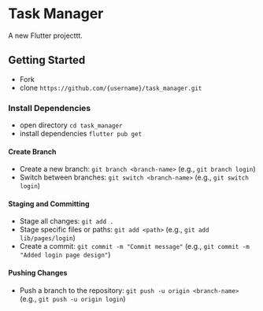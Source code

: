 # Task Manager

A new Flutter projecttt.

## Getting Started


- Fork
- clone `https://github.com/{username}/task_manager.git`

### Install Dependencies

- open directory `cd task_manager`
- install dependencies `flutter pub get`

#### Create Branch

- Create a new branch: `git branch <branch-name>` (e.g., `git branch login`)
- Switch between branches: `git switch <branch-name>` (e.g., `git switch login`)

#### Staging and Committing

- Stage all changes: `git add .`
- Stage specific files or paths: `git add <path>` (e.g., `git add lib/pages/login`)
- Create a commit: `git commit -m "Commit message"` (e.g., `git commit -m "Added login page design"`)

#### Pushing Changes

- Push a branch to the repository: `git push -u origin <branch-name>` (e.g., `git push -u origin login`)
